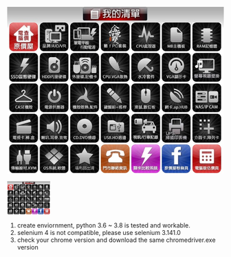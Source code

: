 ![](https://github.com/poyilee1030/coolpc_crawler/blob/main/coolpc.jpg)

<p float="left">
  <img src="/coolpc.jpg" width="100" />
</p>

1. create enviornment, python 3.6 ~ 3.8 is tested and workable.
2. selenium 4 is not compatible, please use selenium 3.141.0
3. check your chrome version and download the same chromedriver.exe version


